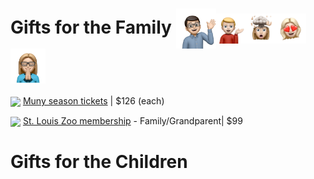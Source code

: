 # Gifts for the Family <img src="assets/images/alex3.png" align="center" width="64" ><img src="assets/images/lachlan3.png" align="center" width="48" ><img src="assets/images/chelsea.png" align="center" width="48" ><img src="assets/images/elise.png" align="center" width="48" > <img src="assets/images/sarah2.png" align="center" width="56" ><a href="family.html">

<a href="https://muny.org/product/season-ticket-gift-card/"><img src="https://muny.org/wp-content/uploads/2023/11/2023_merch-29.jpg" align="center" width="64" ></a> [Muny season tickets](https://muny.org/product/season-ticket-gift-card/) |
$126 (each)

<a href="https://stlzoo.org/membership"><img src="https://optimise2.assets-servd.host/maniacal-finch/production/site/Signage-KRFrey-3-1.jpg?w=2690&auto=compress%2Cformat&fit=crop&dm=1670270105&s=d775dcaed332c6850c9dedc916e8d6d9" align="center" width="64" ></a> [St. Louis Zoo membership](https://stlzoo.org/membership) - Family/Grandparent|
$99

# Gifts for the Children
